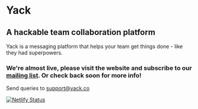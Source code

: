 # Yack
## A hackable team collaboration platform
Yack is a messaging platform that helps your team get things done - like they had superpowers.
### We're almost live, please visit the website and subscribe to our [mailing list](https://yack.co). Or check back soon for more info!

Send queries to [support@yack.co](mailto:support@yack.co?subject=Olla)

[![Netlify Status](https://api.netlify.com/api/v1/badges/f3a02d70-45d5-484d-883e-cc72bca2e46a/deploy-status)](https://app.netlify.com/sites/yack-website/deploys)

